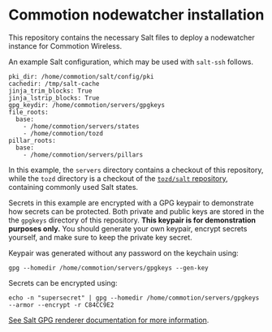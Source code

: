 # Commotion nodewatcher installation

This repository contains the necessary Salt files to deploy a nodewatcher instance for
Commotion Wireless.

An example Salt configuration, which may be used with `salt-ssh` follows.

```
pki_dir: /home/commotion/salt/config/pki
cachedir: /tmp/salt-cache
jinja_trim_blocks: True
jinja_lstrip_blocks: True
gpg_keydir: /home/commotion/servers/gpgkeys
file_roots:
  base:
    - /home/commotion/servers/states
    - /home/commotion/tozd
pillar_roots:
  base:
    - /home/commotion/servers/pillars
```

In this example, the `servers` directory contains a checkout of this repository, while
the `tozd` directory is a checkout of the [`tozd/salt` repository](https://github.com/tozd/salt),
containing commonly used Salt states.

Secrets in this example are encrypted with a GPG keypair to demonstrate how secrets can be protected.
Both private and public keys are stored in the the `gpgkeys` directory of this repository.
**This keypair is for demonstration purposes only.**
You should generate your own keypair, encrypt secrets yourself, and make sure to keep the private key secret.

Keypair was generated without any password on the keychain using:

```
gpg --homedir /home/commotion/servers/gpgkeys --gen-key
```

Secrets can be encrypted using:

```
echo -n "supersecret" | gpg --homedir /home/commotion/servers/gpgkeys --armor --encrypt -r C84CC9E2
```

[See Salt GPG renderer documentation for more information](https://docs.saltstack.com/en/latest/ref/renderers/all/salt.renderers.gpg.html).
